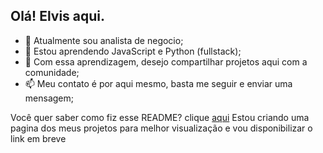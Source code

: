 ## Olá! Elvis aqui.

- 🔭 Atualmente sou analista de negocio;
- 🌱 Estou aprendendo JavaScript e Python (fullstack);
- 👯 Com essa aprendizagem, desejo compartilhar projetos aqui com a comunidade;
- 📫 Meu contato é por aqui mesmo, basta me seguir e enviar uma mensagem;
 
Você quer saber como fiz esse README? clique [aqui](https://github.com/anuraghazra/github-readme-stats/blob/master/docs/readme_pt-BR.md)
Estou criando uma pagina dos meus projetos para melhor visualização e vou disponibilizar o link em breve
